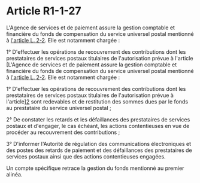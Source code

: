 # Article R1-1-27

L'Agence de services et de paiement assure la gestion comptable et financière du fonds de compensation du service universel postal mentionné à [l'article L. 2-2][1]. Elle est notamment chargée : 
  
  
1° D'effectuer les opérations de recouvrement des contributions dont les prestataires de services postaux titulaires de l'autorisation prévue à l'article [L'Agence de services et de paiement assure la gestion comptable et financière du fonds de compensation du service universel postal mentionné à [l'article L. 2-2][1]. Elle est notamment chargée : 
  
  
1° D'effectuer les opérations de recouvrement des contributions dont les prestataires de services postaux titulaires de l'autorisation prévue à l'article][2] sont redevables et de restitution des sommes dues par le fonds au prestataire du service universel postal ; 
  
  
2° De constater les retards et les défaillances des prestataires de services postaux et d'engager, le cas échéant, les actions contentieuses en vue de procéder au recouvrement des contributions ; 
  
  
3° D'informer l'Autorité de régulation des communications électroniques et des postes des retards de paiement et des défaillances des prestataires de services postaux ainsi que des actions contentieuses engagées. 
  
  
Un compte spécifique retrace la gestion du fonds mentionné au premier alinéa.

 [1]: /affichCodeArticle.do?cidTexte=LEGITEXT000006070987&idArticle=LEGIARTI000006465309&dateTexte=&categorieLien=cid
 [2]: /affichCodeArticle.do?cidTexte=LEGITEXT000006070987&idArticle=LEGIARTI000006465304&dateTexte=&categorieLien=cid